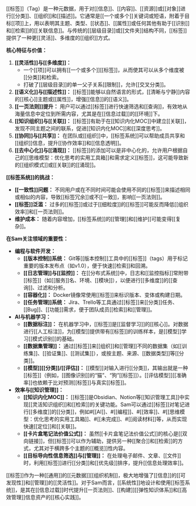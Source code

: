 [[标签]]（Tag）是一种元数据，用于对[[信息]]、[[内容]]、[[资源]]或[[对象]]进行[[分类]]、[[组织]]和[[描述]]。它通常是[[一个或多个]]关键词或短语，附着于目标[[项]]上，用以表明其主题、类型、[[状态]]、[[属性]]或任何其他有助于[[识别]]和[[检索]]的[[关联信息]]。与传统的[[层级目录]]或[[文件夹]]结构不同，[[标签]]提供了一种更[[灵活]]、多维度的[[组织]]方式。

**核心特征与价值：**

1.  **[[灵活性]]与[[多维度]]：**
    *   一个[[项]]可以拥有[[一个或多个]][[标签]]，从而使其可以从多个维度被[[分类]]和检索。
    *   打破了[[层级目录]]的单一父子关系[[限制]]，允许[[交叉分类]]。
2.  **[[语义化]]与[[描述性]]：** [[标签]]能够以自然语言的形式，[[清晰与宁静]]内容的[[核心]]主题或[[属性]]，增强[[信息]]的[[语义]]。
3.  **[[一页法则]]提升：** 用户可以通过[[标签]]进行快速筛选和[[查询]]，有效地从海量信息中定位到所需内容，尤其是在[[信息过载]]的[[环境]]下。
4.  **[[知识组织]]与[[关联]]：** [[标签]]有助于在[[知识内化MOC]]中建立[[关联]]，发现不同主题之间的联系，促进[[知识内化MOC]]和[[深度思考]]。
5.  **[[协同]]与[[共享]]：** 在团队或[[组织]]中，[[标签系统]]可以帮助成员共享和[[组织]]信息，提升[[协作效率]]和[[信息透明]]。
6.  **[[去中心化]]与[[涌现]]：** [[标签]]的添加可以是非中心化的，允许用户根据自己的[[思维模型：优化思考的实用工具箱]]和需求定义[[标签]]，这可能导致新的[[组织模式]]或[[关联]]的[[涌现]]。

**[[标签系统]]的挑战：**

*   **[[一致性]]问题：** 不同用户或在不同时间可能会使用不同的[[标签]]来描述相同或相似的内容，导致[[标签冗余]]或不[[一致]]，影响[[一页法则]]。
*   **[[标签]]泛滥：** 过多的[[标签]]或过于[[细粒度]]的[[标签]]可能反而降低[[组织效率]]和[[一页法则]]。
*   **维护成本：** 随着内容增加，[[标签系统]]的[[管理]]和[[维护]]可能变得[[复杂]]。

**在Sam关注领域的重要性：**

*   **编程与软件开发：**
    *   **[[版本控制]]系统：** Git等[[版本控制]]工具中的[[标签]]（tags）用于标记重要的版本发布点（如v1.0），便于快速[[检索]]和回溯。
    *   **[[日志管理]]与[[监控]]：** 在[[分布式系统]]中，日志和[[监控指标]]常附带[[标签]]（如[[服务]]名、环境、[[模块]]），以便进行[[多维度]]的[[查询]]、过滤和分析。
    *   **[[容器化]]：** Docker镜像常使用[[标签]]来标识版本、变体或构建日期。
    *   **[[任务管理]]系统：** Jira、Trello等工具通过[[标签]]来[[分类]]任务、[[Bug]]、[[功能]]需求，便于团队成员[[检索]]和[[管理]]。
*   **AI与机器学习：**
    *   **[[数据标注]]：** 在机器学习中，[[标签]]是[[监督学习]]的[[核心]]。对数据进行[[人工标注]]，为[[模型]]提供带有[[标签]]的训练样本，是[[模型]]学习[[模式识别]]的基础。
    *   **[[数据集管理]]：** 通过[[标签]]来[[组织]]和[[管理]]不同的数据集（如[[训练集]]、[[验证集]]、[[测试集]]），或按主题、来源、[[数据类型]]等[[分类]]。
    *   **[[模型]][[分类]]/[[评估]]：** [[模型]]对输入进行[[分类]]，其输出就是一种[[标签]]（例如，[[图像识别]]的“猫”、“狗”[[标签]]）。[[评估模型]][[准确率]]也依赖于比对预测[[标签]]与真实[[标签]]。
*   **效率与[[知识管理]]：**
    *   **[[知识内化MOC]]：** [[标签]]是Obsidian、Notion等[[知识管理工具]]中实现[[灵活知识组织]]和[[检索]]的关键功能。Sam可以通过[[标签]]对笔记进行[[多维度]]的[[分类]]，例如#[[AI]]、#[[编程]]、#[[效率]]、#[[思维模型：优化思考的实用工具箱]]、#[[未完成]]、#[[阅读材料]]等，从而实现快速[[定位]]和[[关联]]。
    *   **[[卡片盒笔记法价值公式]]：** 虽然[[卡片盒笔记法价值公式]]的核心是[[双向链接]]，但[[标签]]可以作为辅助，提供另一种[[聚合]]和[[检索]]的方式，尤其对于横跨多个主题的[[概览]]性内容。
    *   **[[目标导向性信息筛选]]与[[管理]]：** 在处理电子邮件、文章、[[文件]]时，利用[[标签]]进行[[分类]]和[[优先级]]排序，提升[[信息处理效率]]。

[[标签]]作为一种[[通用]]的[[元数据]][[组织机制]]，极大地增强了[[信息]]的[[可发现性]]和[[管理]]的[[灵活性]]。对于Sam而言，[[系统性]]地设计和使用[[标签系统]]，是其在[[信息过载]]时代提升[[一页法则]]、[[构建]][[弹性知识体系]]和[[高效管理]]信息资产的[[核心实践]]。